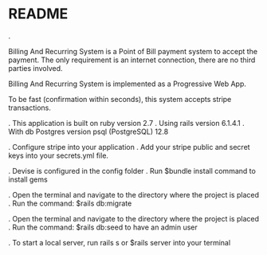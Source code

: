 # README
.

Billing And Recurring System is a Point of Bill payment system to accept the payment. The only requirement is an internet connection, there are no third parties involved.

Billing And Recurring System is implemented as a Progressive Web App.

To be fast (confirmation within seconds), this system accepts stripe transactions.

. This application is built on ruby version 2.7
. Using rails version 6.1.4.1
. With db Postgres version psql (PostgreSQL) 12.8 


. Configure stripe into your application
  . Add your stripe public and secret keys into your secrets.yml file.

. Devise is configured in the config folder
  . Run $bundle install command to install gems

. Open the terminal and navigate to the directory where the project is placed
. Run the command: $rails db:migrate

. Open the terminal and navigate to the directory where the project is placed
. Run the command: $rails db:seed to have an admin user


. To start a local server, run rails s or $rails server into your terminal
